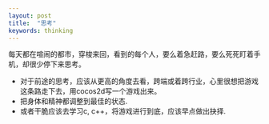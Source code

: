 ```yaml
---
layout: post
title:  "思考"
keywords: thinking
---
```


每天都在喧闹的都市，穿梭来回，看到的每个人，要么着急赶路，要么死死盯着手机，却很少停下来思考。
* 对于前途的思考，应该从更高的角度去看，跨端或着跨行业，心里很想把游戏这条路走下去，用cocos2d写一个游戏出来。
* 把身体和精神都调整到最佳的状态.
* 或者干脆应该去学习c, c++，将游戏进行到底，应该早点做出抉择.